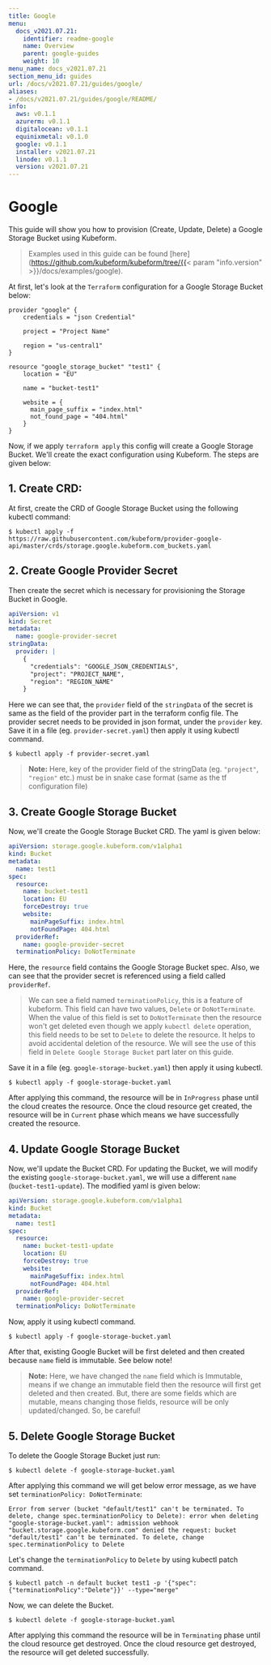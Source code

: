 ```yaml
---
title: Google
menu:
  docs_v2021.07.21:
    identifier: readme-google
    name: Overview
    parent: google-guides
    weight: 10
menu_name: docs_v2021.07.21
section_menu_id: guides
url: /docs/v2021.07.21/guides/google/
aliases:
- /docs/v2021.07.21/guides/google/README/
info:
  aws: v0.1.1
  azurerm: v0.1.1
  digitalocean: v0.1.1
  equinixmetal: v0.1.0
  google: v0.1.1
  installer: v2021.07.21
  linode: v0.1.1
  version: v2021.07.21
---
```


# Google

This guide will show you how to provision (Create, Update, Delete) a Google Storage Bucket using Kubeform.

> Examples used in this guide can be found [here](https://github.com/kubeform/kubeform/tree/{{< param "info.version" >}}/docs/examples/google).

At first, let's look at the `Terraform` configuration for a Google Storage Bucket below:

```
provider "google" {
    credentials = "json Credential"

    project = "Project Name"

    region = "us-central1"
}

resource "google_storage_bucket" "test1" {
    location = "EU"

    name = "bucket-test1"

    website = {
      main_page_suffix = "index.html"
      not_found_page = "404.html"
    }
}
```

Now, if we apply `terraform apply` this config will create a Google Storage Bucket. We'll create the exact configuration using Kubeform. The steps are given below:

## 1. Create CRD:

At first, create the CRD of Google Storage Bucket using the following kubectl command:

```console
$ kubectl apply -f https://raw.githubusercontent.com/kubeform/provider-google-api/master/crds/storage.google.kubeform.com_buckets.yaml
```

## 2. Create Google Provider Secret

Then create the secret which is necessary for provisioning the Storage Bucket in Google.

```yaml
apiVersion: v1
kind: Secret
metadata:
  name: google-provider-secret
stringData:
  provider: |
    {
      "credentials": "GOOGLE_JSON_CREDENTIALS",
      "project": "PROJECT_NAME",
      "region": "REGION_NAME"
    }
```

Here we can see that, the `provider` field of the `stringData` of the secret is same as the field of the provider part in the terraform config file. The provider secret needs to be provided in json format, under the `provider` key. Save it in a file (eg. `provider-secret.yaml`) then apply it using kubectl command.

```console
$ kubectl apply -f provider-secret.yaml
```

> **Note:** Here, key of the provider field of the stringData (eg. `"project"`, `"region"` etc.) must be in snake case format (same as the tf configuration file)

## 3. Create Google Storage Bucket

Now, we'll create the Google Storage Bucket CRD. The yaml is given below:

```yaml
apiVersion: storage.google.kubeform.com/v1alpha1
kind: Bucket
metadata:
  name: test1
spec:
  resource:
    name: bucket-test1
    location: EU
    forceDestroy: true
    website:
      mainPageSuffix: index.html
      notFoundPage: 404.html
  providerRef:
    name: google-provider-secret
  terminationPolicy: DoNotTerminate
```

Here, the `resource` field contains the Google Storage Bucket spec. Also, we can see that the provider secret is referenced using a field called `providerRef`.

> We can see a field named `terminationPolicy`, this is a feature of kubeform. This field can have two values, `Delete` or `DoNotTerminate`. When the value of this field is set to `DoNotTerminate` then the resource won't get deleted even though we apply `kubectl delete` operation, this field needs to be set to `Delete` to delete the resource. It helps to avoid accidental deletion of the resource. We will see the use of this field in `Delete Google Storage Bucket` part later on this guide. 

Save it in a file (eg. `google-storage-bucket.yaml`) then apply it using kubectl.

```console
$ kubectl apply -f google-storage-bucket.yaml
```

After applying this command, the resource will be in `InProgress` phase until the cloud creates the resource. Once the cloud resource get created, the resource will be in `Current` phase which means we have successfully created the resource.


## 4. Update Google Storage Bucket

Now, we'll update the Bucket CRD. For updating the Bucket, we will modify the existing `google-storage-bucket.yaml`, we will use a different `name` (`bucket-test1-update`). The modified yaml is given below:

```yaml
apiVersion: storage.google.kubeform.com/v1alpha1
kind: Bucket
metadata:
  name: test1
spec:
  resource:
    name: bucket-test1-update
    location: EU
    forceDestroy: true
    website:
      mainPageSuffix: index.html
      notFoundPage: 404.html
  providerRef:
    name: google-provider-secret
  terminationPolicy: DoNotTerminate
```

Now, apply it using kubectl command.

```console
$ kubectl apply -f google-storage-bucket.yaml
```

After that, existing Google Bucket will be first deleted and then created because `name` field is immutable. See below note!

> **Note:** Here, we have changed the `name` field which is Immutable, means if we change an immutable field then the resource will first get deleted and then created. But, there are some fields which are mutable, means changing those fields, resource will be only updated/changed. So, be careful!

## 5. Delete Google Storage Bucket

To delete the Google Storage Bucket just run:

```console
$ kubectl delete -f google-storage-bucket.yaml
```

After applying this command we will get below error message, as we have set `terminationPolicy: DoNotTerminate`:

```text
Error from server (bucket "default/test1" can't be terminated. To delete, change spec.terminationPolicy to Delete): error when deleting "google-storage-bucket.yaml": admission webhook "bucket.storage.google.kubeform.com" denied the request: bucket "default/test1" can't be terminated. To delete, change spec.terminationPolicy to Delete
```

Let's change the `terminationPolicy` to `Delete` by using kubectl patch command.

```console
$ kubectl patch -n default bucket test1 -p '{"spec":{"terminationPolicy":"Delete"}}' --type="merge"
```

Now, we can delete the Bucket.

```console
$ kubectl delete -f google-storage-bucket.yaml
```

After applying this command the resource will be in `Terminating` phase until the cloud resource get destroyed. Once the cloud resource get destroyed, the resource will get deleted successfully. 
